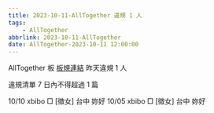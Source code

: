 ```yaml
---
title: 2023-10-11-AllTogether 違規 1 人
tags:
    - AllTogether
abbrlink: 2023-10-11-AllTogether
date: AllTogether-2023-10-11 12:00:00
---
```

AllTogether 板 [板規連結](https://www.ptt.cc/bbs/AllTogether/M.1643211430.A.5FB.html)
昨天違規 1 人
<!-- more -->

違規清單
7 日內不得超過 1 篇

10/10 xbibo □ [徵女] 台中 妳好
10/05 xbibo □ [徵女] 台中 妳好